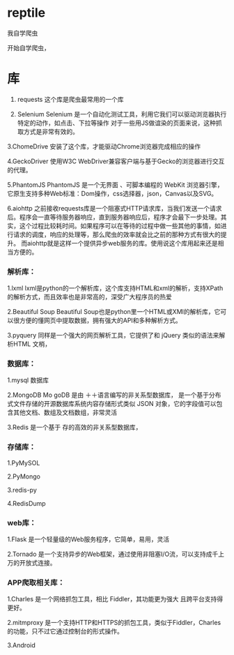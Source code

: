 # reptile
我自学爬虫

开始自学爬虫，

# 库

1. requests 这个库是爬虫最常用的一个库

2. Selenium Selenium 是一个自动化测试工具，利用它我们可以驱动浏览器执行特定的动作，如点击、下拉等操作 对于一些用JS做谊染的页面来说，这种抓取方式是非常有效的。

3.ChomeDrive 安装了这个库，才能驱动Chrome浏览器完成相应的操作

4.GeckoDriver 使用W3C WebDriver兼容客户端与基于Gecko的浏览器进行交互的代理。

5.PhantomJS PhantomJS 是一个无界面 、可脚本编程的 WebKit 浏览器引擎，它原生支持多种Web标准：Dom操作，css选择器，json，Canvas以及SVG。

6.aiohttp 之前接收requests库是一个阻塞式HTTP请求库，当我们发送一个请求后。程序会一直等待服务器响应，直到服务器响应后，程序才会最下一步处理。其实，这个过程比较耗时间。如果程序可以在等待的过程中做一些其他的事情，如进行请求的调度，响应的处理等，那么爬虫的效率就会比之前的那种方式有很大的提升。 而aiohttp就是这样一个提供异步web服务的库。使用说这个库用起来还是相当方便的。

### 解析库：

1.lxml lxml是python的一个解析库，这个库支持HTML和xml的解析，支持XPath的解析方式，而且效率也是非常高的，深受广大程序员的热爱

2.Beautiful Soup Beautiful Soup也是python里一个HTML或XMl的解析库，它可以很方便的懂网页中提取数据，拥有强大的API和多种解析方式。

3.pyquery 同样是一个强大的网页解析工具，它提供了和 jQuery 类似的语法来解析HTML 文梢，



### 数据库：

1.mysql 数据库

2.MongoDB Mo goDB 是由 ＋＋语言编写的非关系型数据库， 是一个基于分布式文件存储的开源数据库系统内容存储形式类似 JSON 对象，它的字段值可以包含其他文档、数组及文档数组，非常灵活

3.Redis 是一个基于 存的高效的非关系型数据库，



### 存储库：

1.PyMySOL

2.PyMongo

3.redis-py

4.RedisDump



### web库：

1.Flask 是一个轻量级的Web服务程序，它简单，易用，灵活

2.Tornado 是一个支持异步的Web框架，通过使用非阻塞I/O流，可以支持成千上万的开放式连接。

### APP爬取相关库：

1.Charles 是一个网络抓包工具，相比 Fiddler，其功能更为强大 且跨平台支持得更好。

2.mitmproxy 是一个支持HTTP和HTTPS的抓包工具，类似于Fiddler，Charles的功能，只不过它通过控制台的形式操作。

3.Android

